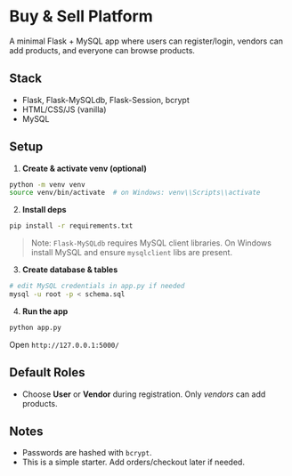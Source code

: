 # Buy & Sell Platform

A minimal Flask + MySQL app where users can register/login, vendors can add products, and everyone can browse products.

## Stack
- Flask, Flask-MySQLdb, Flask-Session, bcrypt
- HTML/CSS/JS (vanilla)
- MySQL

## Setup

1. **Create & activate venv (optional)**
```bash
python -m venv venv
source venv/bin/activate  # on Windows: venv\\Scripts\\activate
```

2. **Install deps**
```bash
pip install -r requirements.txt
```
> Note: `Flask-MySQLdb` requires MySQL client libraries. On Windows install MySQL and ensure `mysqlclient` libs are present.

3. **Create database & tables**
```bash
# edit MySQL credentials in app.py if needed
mysql -u root -p < schema.sql
```

4. **Run the app**
```bash
python app.py
```
Open `http://127.0.0.1:5000/`

## Default Roles
- Choose **User** or **Vendor** during registration. Only *vendors* can add products.

## Notes
- Passwords are hashed with `bcrypt`.
- This is a simple starter. Add orders/checkout later if needed.
